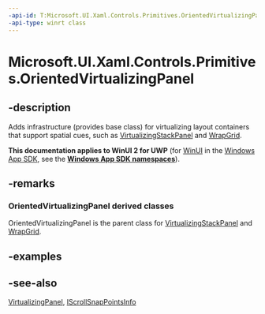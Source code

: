 ```yaml
---
-api-id: T:Microsoft.UI.Xaml.Controls.Primitives.OrientedVirtualizingPanel
-api-type: winrt class
---
```


<!-- Class syntax.
public class OrientedVirtualizingPanel : Windows.UI.Xaml.Controls.VirtualizingPanel, Windows.UI.Xaml.Controls.IInsertionPanel, Windows.UI.Xaml.Controls.Primitives.IOrientedVirtualizingPanel, Windows.UI.Xaml.Controls.Primitives.IScrollSnapPointsInfo
-->

# Microsoft.UI.Xaml.Controls.Primitives.OrientedVirtualizingPanel

## -description
Adds infrastructure (provides base class) for virtualizing layout containers that support spatial cues, such as [VirtualizingStackPanel](../microsoft.ui.xaml.controls/virtualizingstackpanel.md) and [WrapGrid](../microsoft.ui.xaml.controls/wrapgrid.md).

**This documentation applies to WinUI 2 for UWP** (for [WinUI](/windows/apps/winui/winui3/) in the [Windows App SDK](/windows/apps/windows-app-sdk/), see the **[Windows App SDK namespaces](/windows/windows-app-sdk/api/winrt/)**).

## -remarks
### **OrientedVirtualizingPanel** derived classes

OrientedVirtualizingPanel is the parent class for [VirtualizingStackPanel](../microsoft.ui.xaml.controls/virtualizingstackpanel.md) and [WrapGrid](../microsoft.ui.xaml.controls/wrapgrid.md).

## -examples

## -see-also
[VirtualizingPanel](../microsoft.ui.xaml.controls/virtualizingpanel.md), [IScrollSnapPointsInfo](iscrollsnappointsinfo.md)
